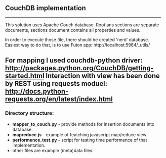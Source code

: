 ## CouchDB implementation
---

This solution uses Apache Couch database.
Root ans sections are separate documents, sections document contains all properties and values.

In order to execute those file, there should be created 'nerd' database.
Easiest way to do that, is to use Futon app: http://localhost:5984/_utils/

For mapping I used couchdb-python driver: http://packages.python.org/CouchDB/getting-started.html
Interaction with view has been done by REST using requests moduel: http://docs.python-requests.org/en/latest/index.html
---

### Directory structure:

* **mapper_to_couch.py** - provide methods for insertion documents into database.
* **mapreduce.js** - example of featching javascript map/reduce view.
* **performence_test.py** - script for testing time performence of that implementation.
* other files are example (meta)data files